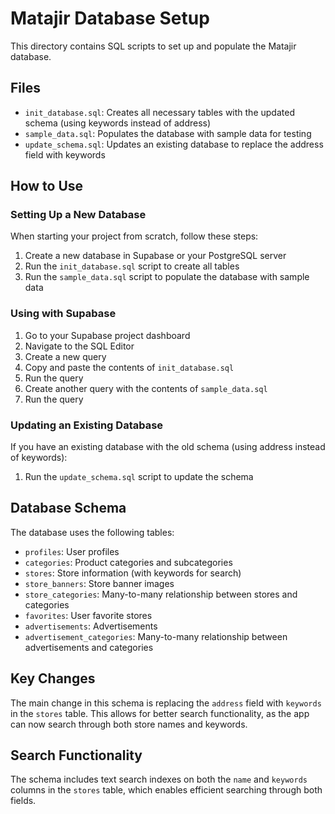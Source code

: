 # Matajir Database Setup

This directory contains SQL scripts to set up and populate the Matajir database.

## Files

- `init_database.sql`: Creates all necessary tables with the updated schema (using keywords instead of address)
- `sample_data.sql`: Populates the database with sample data for testing
- `update_schema.sql`: Updates an existing database to replace the address field with keywords

## How to Use

### Setting Up a New Database

When starting your project from scratch, follow these steps:

1. Create a new database in Supabase or your PostgreSQL server
2. Run the `init_database.sql` script to create all tables
3. Run the `sample_data.sql` script to populate the database with sample data

### Using with Supabase

1. Go to your Supabase project dashboard
2. Navigate to the SQL Editor
3. Create a new query
4. Copy and paste the contents of `init_database.sql`
5. Run the query
6. Create another query with the contents of `sample_data.sql`
7. Run the query

### Updating an Existing Database

If you have an existing database with the old schema (using address instead of keywords):

1. Run the `update_schema.sql` script to update the schema

## Database Schema

The database uses the following tables:

- `profiles`: User profiles
- `categories`: Product categories and subcategories
- `stores`: Store information (with keywords for search)
- `store_banners`: Store banner images
- `store_categories`: Many-to-many relationship between stores and categories
- `favorites`: User favorite stores
- `advertisements`: Advertisements
- `advertisement_categories`: Many-to-many relationship between advertisements and categories

## Key Changes

The main change in this schema is replacing the `address` field with `keywords` in the `stores` table. This allows for better search functionality, as the app can now search through both store names and keywords.

## Search Functionality

The schema includes text search indexes on both the `name` and `keywords` columns in the `stores` table, which enables efficient searching through both fields.
